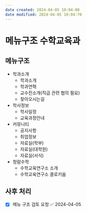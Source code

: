 ```yaml
---
date created: 2024-04-05 10:04:00
date modified: 2024-04-05 10:04:70
---
```

# 메뉴구조 수학교육과
## 메뉴구조
- 학과소개
	- 학과소개
	- 학과연혁
	- 교수진소개(직급 관련 협의 필요)
	- 찾아오시는길
- 학사정보
	- 학사일정
	- 교육과정안내
- 커뮤니티
	- 공지사항
	- 취업정보
	- 자료실(학부)
	- 자료실(대학원)
	- 자료실(서식)
- 청람수학
	- 수학교육연구소 소개
	- 수학교육연구소 콜로키움
## 사후 처리
- [x] 메뉴 구조 검토 요청 ✅ 2024-04-05